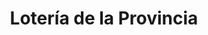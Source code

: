---
title: "Lotería de la Provincia"
url: /olivos/loteria-de-la-provincia-gobernador-manuel-ugarte/
shop: lotería
---